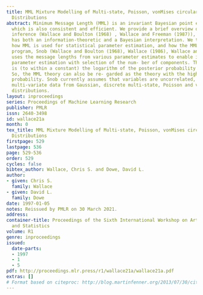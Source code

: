 ```yaml
---
title: MML Mixture Modelling of Multi-state, Poisson, vonMises circular and Gaussian
  Distributions
abstract: Minimum Message Length (MML) is an invariant Bayesian point estimation technique
  which is also consistent and efficient. We provide a brief overview of MML inductive
  inference (Wallace and Boulton (1968) , Wallace and Freeman (1987)), and how it
  has both an information-theoretic and a Bayesian interpretation. We then outline
  how MML is used for statistical parameter estimation, and how the MML mixture modelling
  program, Snob (Wallace and Boulton (1968), Wallace (1986), Wallace and Dowe (1994))
  uses the message lengths from various parameter estimates to enable it to combine
  parameter estimation with selection of the num- ber of components. The message length
  is (to within a constant) the logarithm of the posterior probability of the theory.
  So, the MML theory can also be re- garded as the theory with the highest posterior
  probability. Snob currently assumes that variables are uncorrelated, and permits
  multi-variate data from Gaussian, discrete multi-state, Poisson and von Mises circular
  distributions.
layout: inproceedings
series: Proceedings of Machine Learning Research
publisher: PMLR
issn: 2640-3498
id: wallace21a
month: 0
tex_title: MML Mixture Modelling of Multi-state, Poisson, vonMises circular and Gaussian
  Distributions
firstpage: 529
lastpage: 536
page: 529-536
order: 529
cycles: false
bibtex_author: Wallace, Chris S. and Dowe, David L.
author:
- given: Chris S.
  family: Wallace
- given: David L.
  family: Dowe
date: 1997-01-05
notes: Reissued by PMLR on 30 March 2021.
address:
container-title: Proceedings of the Sixth International Workshop on Artificial Intelligence
  and Statistics
volume: R1
genre: inproceedings
issued:
  date-parts:
  - 1997
  - 1
  - 5
pdf: http://proceedings.mlr.press/r1/wallace21a/wallace21a.pdf
extras: []
# Format based on citeproc: http://blog.martinfenner.org/2013/07/30/citeproc-yaml-for-bibliographies/
---
```


